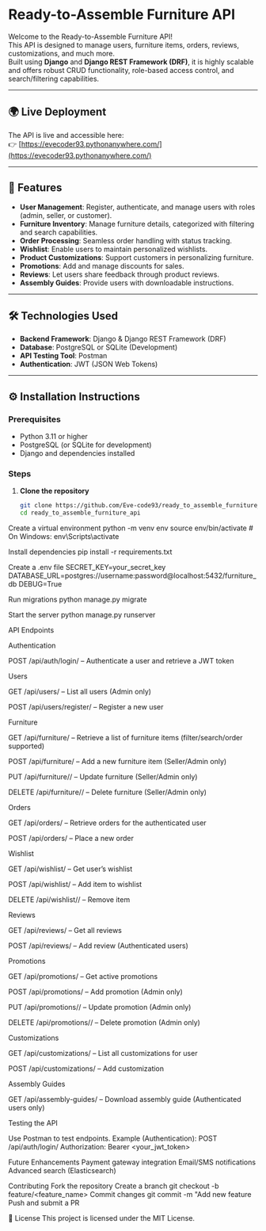 # Ready-to-Assemble Furniture API

Welcome to the Ready-to-Assemble Furniture API!  
This API is designed to manage users, furniture items, orders, reviews, customizations, and much more.  
Built using **Django** and **Django REST Framework (DRF)**, it is highly scalable and offers robust CRUD functionality, role-based access control, and search/filtering capabilities.

---

## 🌍 Live Deployment  
The API is live and accessible here:  
👉 [https://evecoder93.pythonanywhere.com/](https://evecoder93.pythonanywhere.com/)  

---

## 🚀 Features
- **User Management**: Register, authenticate, and manage users with roles (admin, seller, or customer).
- **Furniture Inventory**: Manage furniture details, categorized with filtering and search capabilities.
- **Order Processing**: Seamless order handling with status tracking.
- **Wishlist**: Enable users to maintain personalized wishlists.
- **Product Customizations**: Support customers in personalizing furniture.
- **Promotions**: Add and manage discounts for sales.
- **Reviews**: Let users share feedback through product reviews.
- **Assembly Guides**: Provide users with downloadable instructions.

---

## 🛠 Technologies Used
- **Backend Framework**: Django & Django REST Framework (DRF)  
- **Database**: PostgreSQL or SQLite (Development)  
- **API Testing Tool**: Postman  
- **Authentication**: JWT (JSON Web Tokens)  

---

## ⚙️ Installation Instructions

### Prerequisites
- Python 3.11 or higher
- PostgreSQL (or SQLite for development)
- Django and dependencies installed

### Steps
1. **Clone the repository**
   ```bash
   git clone https://github.com/Eve-code93/ready_to_assemble_furniture_api.git
   cd ready_to_assemble_furniture_api


Create a virtual environment
python -m venv env
source env/bin/activate  # On Windows: env\Scripts\activate

Install dependencies
pip install -r requirements.txt

Create a .env file
SECRET_KEY=your_secret_key
DATABASE_URL=postgres://username:password@localhost:5432/furniture_db
DEBUG=True

Run migrations
python manage.py migrate


Start the server
python manage.py runserver

API Endpoints

Authentication

POST /api/auth/login/ – Authenticate a user and retrieve a JWT token

Users

GET /api/users/ – List all users (Admin only)

POST /api/users/register/ – Register a new user

Furniture

GET /api/furniture/ – Retrieve a list of furniture items (filter/search/order supported)

POST /api/furniture/ – Add a new furniture item (Seller/Admin only)

PUT /api/furniture/<id>/ – Update furniture (Seller/Admin only)

DELETE /api/furniture/<id>/ – Delete furniture (Seller/Admin only)

Orders

GET /api/orders/ – Retrieve orders for the authenticated user

POST /api/orders/ – Place a new order

Wishlist

GET /api/wishlist/ – Get user’s wishlist

POST /api/wishlist/ – Add item to wishlist

DELETE /api/wishlist/<id>/ – Remove item

Reviews

GET /api/reviews/ – Get all reviews

POST /api/reviews/ – Add review (Authenticated users)

Promotions

GET /api/promotions/ – Get active promotions

POST /api/promotions/ – Add promotion (Admin only)

PUT /api/promotions/<id>/ – Update promotion (Admin only)

DELETE /api/promotions/<id>/ – Delete promotion (Admin only)

Customizations

GET /api/customizations/ – List all customizations for user

POST /api/customizations/ – Add customization

Assembly Guides

GET /api/assembly-guides/ – Download assembly guide (Authenticated users only)


Testing the API

Use Postman to test endpoints.
Example (Authentication):
POST /api/auth/login/
Authorization: Bearer <your_jwt_token>


Future Enhancements
Payment gateway integration
Email/SMS notifications
Advanced search (Elasticsearch)

Contributing
Fork the repository
Create a branch
git checkout -b feature/<feature_name>
Commit changes
git commit -m "Add new feature
Push and submit a PR

📜 License
This project is licensed under the MIT License.